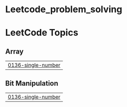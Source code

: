 # Leetcode_problem_solving

<!---LeetCode Topics Start-->
# LeetCode Topics
## Array
|  |
| ------- |
| [0136-single-number](https://github.com/shrabon10/Leetcode_problem_solving/tree/master/0136-single-number) |
## Bit Manipulation
|  |
| ------- |
| [0136-single-number](https://github.com/shrabon10/Leetcode_problem_solving/tree/master/0136-single-number) |
<!---LeetCode Topics End-->